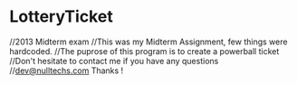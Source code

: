 # LotteryTicket
//2013 Midterm exam
//This was my Midterm Assignment, few things were hardcoded.
//The puprose of this program is to create a powerball ticket
//Don't hesitate to contact me if you have any questions
//dev@nulltechs.com
Thanks !
